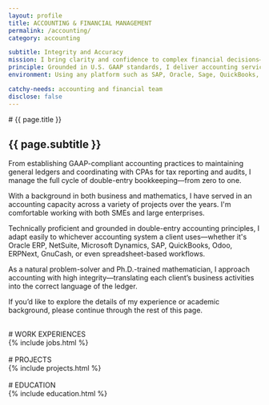 ```yaml
---
layout: profile
title: ACCOUNTING & FINANCIAL MANAGEMENT
permalink: /accounting/
category: accounting

subtitle: Integrity and Accuracy
mission: I bring clarity and confidence to complex financial decisions—ensuring accountability, long-term stability, and smart resource allocation.
principle: Grounded in U.S. GAAP standards, I deliver accounting services and financial reporting aligned with professional integrity and business relevance.
environment: Using any platform such as SAP, Oracle, Sage, QuickBooks, Odoo, ERPNext, NetSuite, or GNUCash, along with data-processing tools like Python Pandas, Google Sheets, and Microsoft Excel, I collaborate effectively with stakeholders across diverse industries and cultural backgrounds—from small businesses to international teams—adapting financial workflows to meet each organization's unique needs.

catchy-needs: accounting and financial team
disclose: false
---
```


<div class="focus-rectangle-intro">
# {{ page.title }}

## **{{ page.subtitle }}**
</div>

<span class="br-softer"/>
From establishing GAAP-compliant accounting practices to maintaining general ledgers and coordinating with CPAs for tax reporting and audits, I manage the full cycle of double-entry bookkeeping—from zero to one.

With a background in both business and mathematics, I have served in an accounting capacity across a variety of projects over the years. I'm comfortable working with both SMEs and large enterprises.

Technically proficient and grounded in double-entry accounting principles, I adapt easily to whichever accounting system a client uses—whether it's Oracle ERP, NetSuite, Microsoft Dynamics, SAP, QuickBooks, Odoo, ERPNext, GnuCash, or even spreadsheet-based workflows.

As a natural problem-solver and Ph.D.-trained mathematician, I approach accounting with high integrity—translating each client’s business activities into the correct language of the ledger.

If you’d like to explore the details of my experience or academic background, please continue through the rest of this page.

<br>
<div class="focus-rectangle-sm">
# WORK EXPERIENCES
</div>
<div class="focus-rectangle">
{% include jobs.html %}
</div>

<br>
# PROJECTS
<div class="focus-rectangle">
{% include projects.html %}
</div>

<br>
# EDUCATION
<div class="focus-rectangle">
{% include education.html %}
</div>
